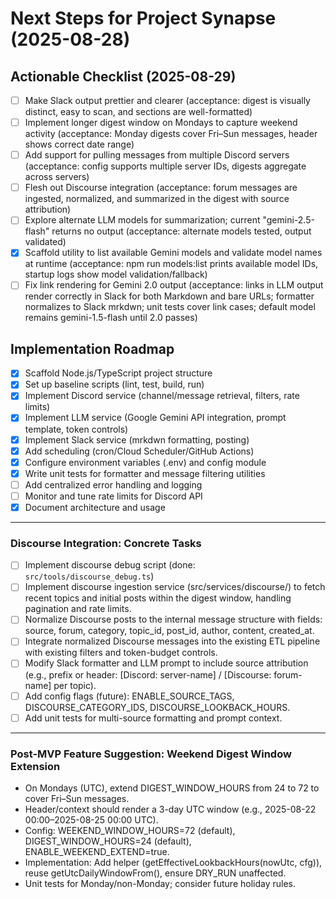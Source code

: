 # Next Steps for Project Synapse (2025-08-28)

## Actionable Checklist (2025-08-29)

- [ ] Make Slack output prettier and clearer (acceptance: digest is visually distinct, easy to scan, and sections are well-formatted)
- [ ] Implement longer digest window on Mondays to capture weekend activity (acceptance: Monday digests cover Fri–Sun messages, header shows correct date range)
- [ ] Add support for pulling messages from multiple Discord servers (acceptance: config supports multiple server IDs, digests aggregate across servers)
- [ ] Flesh out Discourse integration (acceptance: forum messages are ingested, normalized, and summarized in the digest with source attribution)
- [ ] Explore alternate LLM models for summarization; current "gemini-2.5-flash" returns no output (acceptance: alternate models tested, output validated)
- [x] Scaffold utility to list available Gemini models and validate model names at runtime (acceptance: npm run models:list prints available model IDs, startup logs show model validation/fallback)
- [ ] Fix link rendering for Gemini 2.0 output (acceptance: links in LLM output render correctly in Slack for both Markdown and bare URLs; formatter normalizes to Slack mrkdwn; unit tests cover link cases; default model remains gemini-1.5-flash until 2.0 passes)

## Implementation Roadmap

- [x] Scaffold Node.js/TypeScript project structure
- [x] Set up baseline scripts (lint, test, build, run)
- [x] Implement Discord service (channel/message retrieval, filters, rate limits)
- [x] Implement LLM service (Google Gemini API integration, prompt template, token controls)
- [x] Implement Slack service (mrkdwn formatting, posting)
- [x] Add scheduling (cron/Cloud Scheduler/GitHub Actions)
- [x] Configure environment variables (.env) and config module
- [x] Write unit tests for formatter and message filtering utilities
- [ ] Add centralized error handling and logging
- [ ] Monitor and tune rate limits for Discord API
- [x] Document architecture and usage

---

### Discourse Integration: Concrete Tasks

- [ ] Implement discourse debug script (done: `src/tools/discourse_debug.ts`)
- [ ] Implement discourse ingestion service (src/services/discourse/) to fetch recent topics and initial posts within the digest window, handling pagination and rate limits.
- [ ] Normalize Discourse posts to the internal message structure with fields: source, forum, category, topic_id, post_id, author, content, created_at.
- [ ] Integrate normalized Discourse messages into the existing ETL pipeline with existing filters and token-budget controls.
- [ ] Modify Slack formatter and LLM prompt to include source attribution (e.g., prefix or header: [Discord: server-name] / [Discourse: forum-name] per topic).
- [ ] Add config flags (future): ENABLE_SOURCE_TAGS, DISCOURSE_CATEGORY_IDS, DISCOURSE_LOOKBACK_HOURS.
- [ ] Add unit tests for multi-source formatting and prompt context.

---

### Post-MVP Feature Suggestion: Weekend Digest Window Extension

- On Mondays (UTC), extend DIGEST_WINDOW_HOURS from 24 to 72 to cover Fri–Sun messages.
- Header/context should render a 3-day UTC window (e.g., 2025-08-22 00:00–2025-08-25 00:00 UTC).
- Config: WEEKEND_WINDOW_HOURS=72 (default), DIGEST_WINDOW_HOURS=24 (default), ENABLE_WEEKEND_EXTEND=true.
- Implementation: Add helper (getEffectiveLookbackHours(nowUtc, cfg)), reuse getUtcDailyWindowFrom(), ensure DRY_RUN unaffected.
- Unit tests for Monday/non-Monday; consider future holiday rules.
